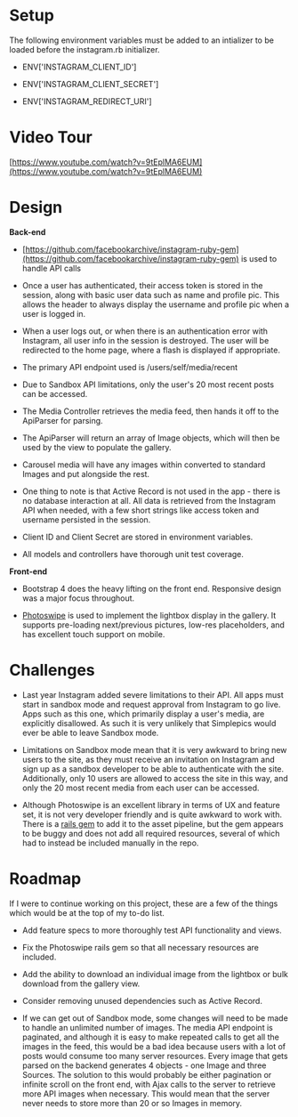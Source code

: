 # Setup

The following environment variables must be added to an intializer to be loaded before the instagram.rb initializer.

- ENV['INSTAGRAM_CLIENT_ID']

- ENV['INSTAGRAM_CLIENT_SECRET']

- ENV['INSTAGRAM_REDIRECT_URI']

# Video Tour

[https://www.youtube.com/watch?v=9tEplMA6EUM](https://www.youtube.com/watch?v=9tEplMA6EUM)

# Design

**Back-end**

- [https://github.com/facebookarchive/instagram-ruby-gem](https://github.com/facebookarchive/instagram-ruby-gem) is used to handle API calls

- Once a user has authenticated, their access token is stored in the session, along with basic user data such as name and profile pic. This allows the header to always display the username and profile pic when a user is logged in.

- When a user logs out, or when there is an authentication error with Instagram, all user info in the session is destroyed. The user will be redirected to the home page, where a flash is displayed if appropriate.

- The primary API endpoint used is /users/self/media/recent

- Due to Sandbox API limitations, only the user&#39;s 20 most recent posts can be accessed.

- The Media Controller retrieves the media feed, then hands it off to the ApiParser for parsing.

- The ApiParser will return an array of Image objects, which will then be used by the view to populate the gallery.

- Carousel media will have any images within converted to standard Images and put alongside the rest.

- One thing to note is that Active Record is not used in the app - there is no database interaction at all. All data is retrieved from the Instagram API when needed, with a few short strings like access token and username persisted in the session.

- Client ID and Client Secret are stored in environment variables.

- All models and controllers have thorough unit test coverage.



**Front-end**

- Bootstrap 4 does the heavy lifting on the front end. Responsive design was a major focus throughout.

- [Photoswipe](http://photoswipe.com/) is used to implement the lightbox display in the gallery. It supports pre-loading next/previous pictures, low-res placeholders, and has excellent touch support on mobile.

# Challenges

- Last year Instagram added severe limitations to their API. All apps must start in sandbox mode and request approval from Instagram to go live. Apps such as this one, which primarily display a user&#39;s media, are explicitly disallowed. As such it is very unlikely that Simplepics would ever be able to leave Sandbox mode.

- Limitations on Sandbox mode mean that it is very awkward to bring new users to the site, as they must receive an invitation on Instagram and sign up as a sandbox developer to be able to authenticate with the site. Additionally, only 10 users are allowed to access the site in this way, and only the 20 most recent media from each user can be accessed.

- Although Photoswipe is an excellent library in terms of UX and feature set, it is not very developer friendly and is quite awkward to work with. There is a [rails gem](https://github.com/skakri/photoswipe-rails) to add it to the asset pipeline, but the gem appears to be buggy and does not add all required resources, several of which had to instead be included manually in the repo.



# Roadmap

If I were to continue working on this project, these are a few of the things which would be at the top of my to-do list.

- Add feature specs to more thoroughly test API functionality and views.

- Fix the Photoswipe rails gem so that all necessary resources are included.

- Add the ability to download an individual image from the lightbox or bulk download from the gallery view.

- Consider removing unused dependencies such as Active Record.

- If we can get out of Sandbox mode, some changes will need to be made to handle an unlimited number  of images. The media API endpoint is paginated, and although it is easy to make repeated calls to get all the images in the feed, this would be a bad idea because users with a lot of posts would consume too many server resources. Every image that gets parsed on the backend generates 4 objects - one Image and three Sources. The solution to this would probably be either pagination or infinite scroll on the front end, with Ajax calls to the server to retrieve more API images when necessary. This would mean that the server never needs to store more than 20 or so Images in memory.
